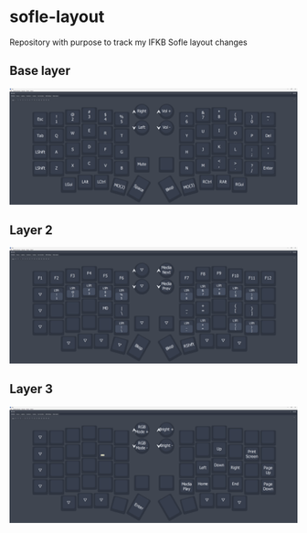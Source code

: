 # sofle-layout
Repository with purpose to track my IFKB Sofle layout changes 

## Base layer
![alt text](./assets/img/base_layer.png)

## Layer 2
![alt text](./assets/img/layer_2.png)

## Layer 3
![alt text](./assets/img/layer_3.png)
